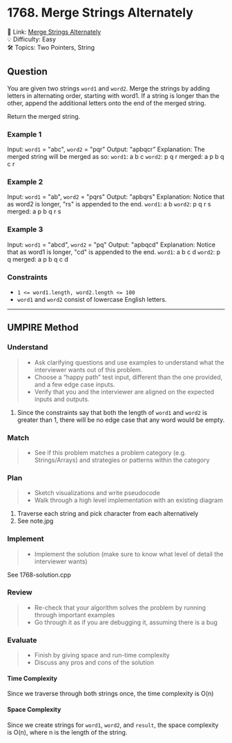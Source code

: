 # 1768. Merge Strings Alternately

🔗 Link: [Merge Strings Alternately](https://leetcode.com/problems/merge-strings-alternately/description/)<br>
💡 Difficulty: Easy<br>
🛠️ Topics: Two Pointers, String<br>

## Question

You are given two strings `word1` and `word2`. Merge the strings by adding letters in alternating order, starting with word1. If a string is longer than the other, append the additional letters onto the end of the merged string.

Return the merged string.

### Example 1

Input: `word1` = "abc", `word2` = "pqr"
Output: "apbqcr"
Explanation: The merged string will be merged as so:
`word1`:  a   b   c
`word2`:    p   q   r
merged: a p b q c r

### Example 2

Input: `word1` = "ab", `word2` = "pqrs"
Output: "apbqrs"
Explanation: Notice that as word2 is longer, "rs" is appended to the end.
`word1`:  a   b 
`word2`:    p   q   r   s
merged: a p b q   r   s

### Example 3

Input: `word1` = "abcd", `word2` = "pq"
Output: "apbqcd"
Explanation: Notice that as word1 is longer, "cd" is appended to the end.
`word1`:  a   b   c   d
`word2`:    p   q 
merged: a p b q c   d
 
### Constraints

* `1 <= word1.length, word2.length <= 100`
* `word1` and `word2` consist of lowercase English letters.

---

## UMPIRE Method

### Understand

> - Ask clarifying questions and use examples to understand what the interviewer wants out of this problem.
> - Choose a “happy path” test input, different than the one provided, and a few edge case inputs. 
> - Verify that you and the interviewer are aligned on the expected inputs and outputs.

1. Since the constraints say that both the length of `word1` and `word2` is greater than 1, there will be no edge case that any word would be empty.

### Match
> - See if this problem matches a problem category (e.g. Strings/Arrays) and strategies or patterns within the category

### Plan
> - Sketch visualizations and write pseudocode
> - Walk through a high level implementation with an existing diagram

1. Traverse each string and pick character from each alternatively
2. See note.jpg

### Implement
> - Implement the solution (make sure to know what level of detail the interviewer wants)

See 1768-solution.cpp

### Review
> - Re-check that your algorithm solves the problem by running through important examples
> - Go through it as if you are debugging it, assuming there is a bug

### Evaluate
> - Finish by giving space and run-time complexity
> - Discuss any pros and cons of the solution

#### Time Complexity

Since we traverse through both strings once, the time complexity is O(n)

#### Space Complexity

Since we create strings for `word1`, `word2`, and `result`, the space complexity is O(n), where n is the length of the string.